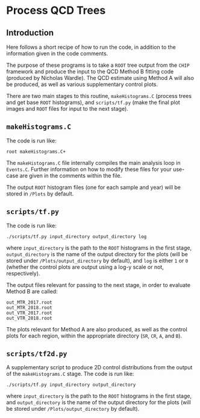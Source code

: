 # Process QCD Trees

## Introduction

Here follows a short recipe of how to run the code, in addition to the information given in the code comments.

The purpose of these programs is to take a `ROOT` tree output from the `CHIP` framework and produce the input to the QCD Method B fitting code (produced by Nicholas Wardle). The QCD estimate using Method A will also be produced, as well as various supplementary control plots.

There are two main stages to this routine, `makeHistograms.C` (process trees and get base `ROOT` histograms), and `scripts/tf.py` (make the final plot images and `ROOT` files for input to the next stage).

## `makeHistograms.C`

The code is run like:

`root makeHistograms.C+`

The `makeHistograms.C` file internally compiles the main analysis loop in `Events.C`. Further information on how to modify these files for your use-case are given in the comments within the file.

The output `ROOT` histogram files (one for each sample and year) will be stored in `/Plots` by default.

## `scripts/tf.py`

The code is run like:

`./scripts/tf.py input_directory output_directory log`

where `input_directory` is the path to the `ROOT` histograms in the first stage, `output_directory` is the name of the output directory for the plots (will be stored under `/Plots/output_directory` by default), and `log` is either `1` or `0` (whether the control plots are output using a log-y scale or not, respectively).

The output files relevant for passing to the next stage, in order to evaluate Method B are called:

```
out_MTR_2017.root
out_MTR_2018.root
out_VTR_2017.root
out_VTR_2018.root
```

The plots relevant for Method A are also produced, as well as the control plots for each region, within the appropriate directory (`SR`, `CR`, `A`, and `B`).

## `scripts/tf2d.py`

A supplementary script to produce 2D control distributions from the output of the `makeHistograms.C` stage. The code is run like:

`./scripts/tf.py input_directory output_directory`

where `input_directory` is the path to the `ROOT` histograms in the first stage, and `output_directory` is the name of the output directory for the plots (will be stored under `/Plots/output_directory` by default).